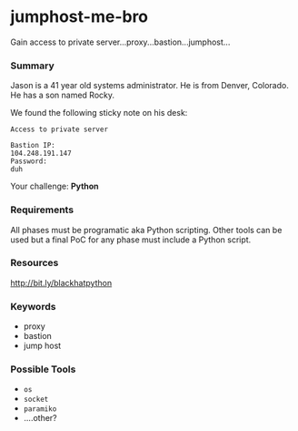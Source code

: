 # jumphost-me-bro
Gain access to private server...proxy...bastion...jumphost...

### Summary
Jason is a 41 year old systems administrator. He is from Denver, Colorado. He has a son named Rocky.

We found the following sticky note on his desk:
```
Access to private server

Bastion IP:
104.248.191.147
Password:
duh
```

Your challenge: **Python**

### Requirements
All phases must be programatic aka Python scripting. Other tools can be used but a final PoC for any phase must include a Python script.

### Resources
http://bit.ly/blackhatpython


### Keywords
- proxy
- bastion
- jump host

### Possible Tools
- `os`
- `socket`
- `paramiko`
- ....other?